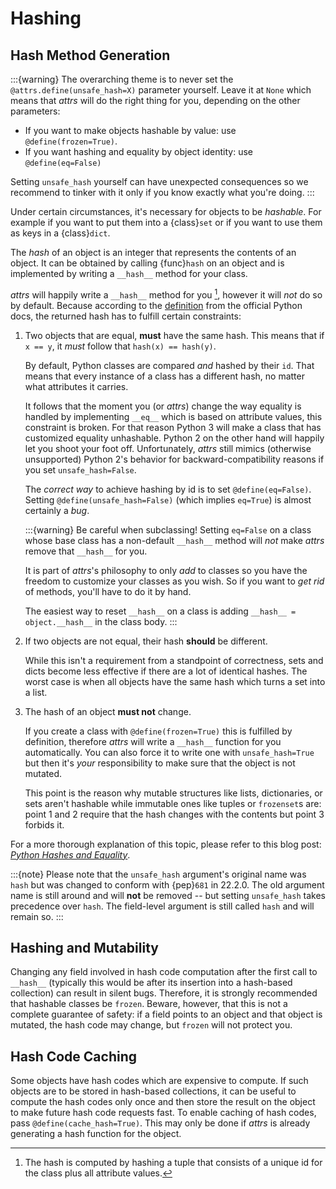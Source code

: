 # Hashing

## Hash Method Generation

:::{warning}
The overarching theme is to never set the `@attrs.define(unsafe_hash=X)` parameter yourself.
Leave it at `None` which means that *attrs* will do the right thing for you, depending on the other parameters:

- If you want to make objects hashable by value: use `@define(frozen=True)`.
- If you want hashing and equality by object identity: use `@define(eq=False)`

Setting `unsafe_hash` yourself can have unexpected consequences so we recommend to tinker with it only if you know exactly what you're doing.
:::

Under certain circumstances, it's necessary for objects to be *hashable*.
For example if you want to put them into a {class}`set` or if you want to use them as keys in a {class}`dict`.

The *hash* of an object is an integer that represents the contents of an object.
It can be obtained by calling {func}`hash` on an object and is implemented by writing a `__hash__` method for your class.

*attrs* will happily write a `__hash__` method for you [^fn1], however it will *not* do so by default.
Because according to the [definition](https://docs.python.org/3/glossary.html#term-hashable) from the official Python docs, the returned hash has to fulfill certain constraints:

[^fn1]: The hash is computed by hashing a tuple that consists of a unique id for the class plus all attribute values.

1. Two objects that are equal, **must** have the same hash.
   This means that if `x == y`, it *must* follow that `hash(x) == hash(y)`.

   By default, Python classes are compared *and* hashed by their `id`.
   That means that every instance of a class has a different hash, no matter what attributes it carries.

   It follows that the moment you (or *attrs*) change the way equality is handled by implementing `__eq__` which is based on attribute values, this constraint is broken.
   For that reason Python 3 will make a class that has customized equality unhashable.
   Python 2 on the other hand will happily let you shoot your foot off.
   Unfortunately, *attrs* still mimics (otherwise unsupported) Python 2's behavior for backward-compatibility reasons if you set `unsafe_hash=False`.

   The *correct way* to achieve hashing by id is to set `@define(eq=False)`.
   Setting `@define(unsafe_hash=False)` (which implies `eq=True`) is almost certainly a *bug*.

   :::{warning}
   Be careful when subclassing!
   Setting `eq=False` on a class whose base class has a non-default `__hash__` method will *not* make *attrs* remove that `__hash__` for you.

   It is part of *attrs*'s philosophy to only *add* to classes so you have the freedom to customize your classes as you wish.
   So if you want to *get rid* of methods, you'll have to do it by hand.

   The easiest way to reset `__hash__` on a class is adding `__hash__ = object.__hash__` in the class body.
   :::

2. If two objects are not equal, their hash **should** be different.

   While this isn't a requirement from a standpoint of correctness, sets and dicts become less effective if there are a lot of identical hashes.
   The worst case is when all objects have the same hash which turns a set into a list.

3. The hash of an object **must not** change.

   If you create a class with `@define(frozen=True)` this is fulfilled by definition, therefore *attrs* will write a `__hash__` function for you automatically.
   You can also force it to write one with `unsafe_hash=True` but then it's *your* responsibility to make sure that the object is not mutated.

   This point is the reason why mutable structures like lists, dictionaries, or sets aren't hashable while immutable ones like tuples or `frozenset`s are:
   point 1 and 2 require that the hash changes with the contents but point 3 forbids it.

For a more thorough explanation of this topic, please refer to this blog post: [*Python Hashes and Equality*](https://hynek.me/articles/hashes-and-equality/).

:::{note}
Please note that the `unsafe_hash` argument's original name was `hash` but was changed to conform with {pep}`681` in 22.2.0.
The old argument name is still around and will **not** be removed -- but setting `unsafe_hash` takes precedence over `hash`.
The field-level argument is still called `hash` and will remain so.
:::


## Hashing and Mutability

Changing any field involved in hash code computation after the first call to `__hash__` (typically this would be after its insertion into a hash-based collection) can result in silent bugs.
Therefore, it is strongly recommended that hashable classes be `frozen`.
Beware, however, that this is not a complete guarantee of safety:
if a field points to an object and that object is mutated, the hash code may change, but `frozen` will not protect you.


## Hash Code Caching

Some objects have hash codes which are expensive to compute.
If such objects are to be stored in hash-based collections, it can be useful to compute the hash codes only once and then store the result on the object to make future hash code requests fast.
To enable caching of hash codes, pass `@define(cache_hash=True)`.
This may only be done if *attrs* is already generating a hash function for the object.
